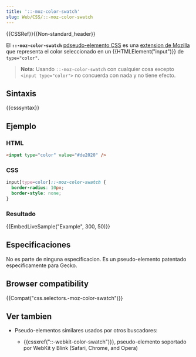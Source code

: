 ```yaml
---
title: '::-moz-color-swatch'
slug: Web/CSS/::-moz-color-swatch
---
```


{{CSSRef}}{{Non-standard_header}}

El **`::-moz-color-swatch`** [pdseudo-elemento CSS](/es/docs/Web/CSS) es una [extension de Mozilla](/es/docs/Web/CSS/Mozilla_Extensions) que representa el color seleccionado en un {{HTMLElement("input")}} de `type="color"`.

> **Nota:** Usando `::-moz-color-swatch` con cualquier cosa excepto `<input type="color">` no concuerda con nada y no tiene efecto.

## Sintaxis

{{csssyntax}}

## Ejemplo

### HTML

```html
<input type="color" value="#de2020" />
```

### CSS

```css
input[type=color]::-moz-color-swatch {
  border-radius: 10px;
  border-style: none;
}
```

### Resultado

{{EmbedLiveSample("Example", 300, 50)}}

## Especificaciones

No es parte de ninguna especificacion. Es un pseudo-elemento patentado específicamente para Gecko.

## Browser compatibility

{{Compat("css.selectors.-moz-color-swatch")}}

## Ver tambien

- Pseudo-elementos similares usados por otros buscadores:

  - {{cssxref("::-webkit-color-swatch")}}, pseudo-elemento soportado por WebKit y Blink (Safari, Chrome, and Opera)
